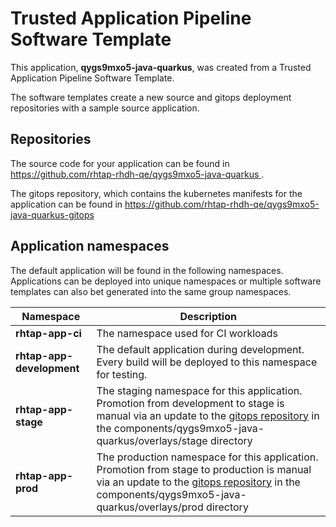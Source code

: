 # Trusted Application Pipeline Software Template

This application, **qygs9mxo5-java-quarkus**, was created from a Trusted Application Pipeline Software Template.

The software templates create a new source and gitops deployment repositories with a sample source application. 

## Repositories

The source code for your application can be found in [https://github.com/rhtap-rhdh-qe/qygs9mxo5-java-quarkus ](https://github.com/rhtap-rhdh-qe/qygs9mxo5-java-quarkus ).
 
The gitops repository, which contains the kubernetes manifests for the application can be found in 
[https://github.com/rhtap-rhdh-qe/qygs9mxo5-java-quarkus-gitops ](https://github.com/rhtap-rhdh-qe/qygs9mxo5-java-quarkus-gitops ) 

## Application namespaces 

The default application will be found in the following namespaces. Applications can be deployed into unique namespaces or multiple software templates can also bet generated into the same group namespaces.  

|  Namespace   |  Description   |  
| -------- | -------- |
| **rhtap-app-ci** | The namespace used for CI workloads |
| **rhtap-app-development** | The default application during development. Every build will be deployed to this namespace for testing. |
| **rhtap-app-stage** | The staging namespace for this application. Promotion from development to stage is manual via an update to the [gitops repository](https://github.com/rhtap-rhdh-qe/qygs9mxo5-java-quarkus-gitops ) in the components/qygs9mxo5-java-quarkus/overlays/stage directory |
| **rhtap-app-prod** | The production namespace for this application. Promotion from stage to production is manual via an update to the [gitops repository](https://github.com/rhtap-rhdh-qe/qygs9mxo5-java-quarkus-gitops ) in the components/qygs9mxo5-java-quarkus/overlays/prod directory |